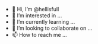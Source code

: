 - 👋 Hi, I’m @hellisfull
- 👀 I’m interested in ...
- 🌱 I’m currently learning ...
- 💞️ I’m looking to collaborate on ...
- 📫 How to reach me ...

<!---
hellisfull/hellisfull is a ✨ special ✨ repository because its `README.md` (this file) appears on your GitHub profile.
You can click the Preview link to take a look at your changes.
--->
